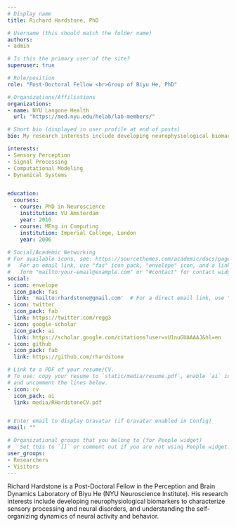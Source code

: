 ```yaml
---
# Display name
title: Richard Hardstone, PhD

# Username (this should match the folder name)
authors:
- admin

# Is this the primary user of the site?
superuser: true

# Role/position
role: "Post-Doctoral Fellow <br>Group of Biyu He, PhD"

# Organizations/Affiliations
organizations:
- name: NYU Langone Health
  url: "https://med.nyu.edu/helab/lab-members/"

# Short bio (displayed in user profile at end of posts)
bio: My research interests include developing neurophysiological biomarkers, computational modeling, and understanding self-organizing systems.

interests:
- Sensory Perception
- Signal Processing
- Computational Modeling
- Dynamical Systems


education:
  courses:
  - course: PhD in Neuroscience
    institution: VU Amsterdam
    year: 2016
  - course: MEng in Computing
    institution: Imperial College, London
    year: 2006
  
# Social/Academic Networking
# For available icons, see: https://sourcethemes.com/academic/docs/page-builder/#icons
#   For an email link, use "fas" icon pack, "envelope" icon, and a link in the
#   form "mailto:your-email@example.com" or "#contact" for contact widget.
social:
- icon: envelope
  icon_pack: fas
  link: 'mailto:rhardstone@gmail.com'  # For a direct email link, use "mailto:test@example.org".
- icon: twitter
  icon_pack: fab
  link: https://twitter.com/regg3
- icon: google-scholar
  icon_pack: ai
  link: https://scholar.google.com/citations?user=vU1nuGUAAAAJ&hl=en
- icon: github
  icon_pack: fab
  link: https://github.com/rhardstone

# Link to a PDF of your resume/CV.
# To use: copy your resume to `static/media/resume.pdf`, enable `ai` icons in `params.toml`, 
# and uncomment the lines below.
- icon: cv
  icon_pack: ai
  link: media/RHardstoneCV.pdf


# Enter email to display Gravatar (if Gravatar enabled in Config)
email: ""

# Organizational groups that you belong to (for People widget)
#   Set this to `[]` or comment out if you are not using People widget.
user_groups:
- Researchers
- Visitors
---
```


Richard Hardstone is a Post-Doctoral Fellow in the Perception and Brain Dynamics Laboratory of Biyu He (NYU Neuroscience Institute). His research interests include developing neurophysiological biomarkers to characterize sensory processing and neural disorders, and understanding the self-organizing dynamics of neural activity and behavior. 